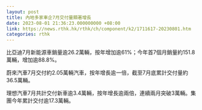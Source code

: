```yaml
---
layout: post
title: 內地多家車企7月交付量顯著增長
date: 2023-08-01 21:36:23.000000000 +08:00
link: https://news.rthk.hk/rthk/ch/component/k2/1711617-20230801.htm
categories: rthk
---
```


比亞迪7月新能源車銷量逾26.2萬輛，按年增加逾61%；今年首7個月銷量約151.8萬輛，增加逾88.8%。

蔚來汽車7月交付約2.05萬輛汽車，按年增長逾一倍，截至7月底累計交付量約36.5萬輛。

理想汽車7月共計交付新車逾3.4萬輛，按年增長逾兩倍，連續兩月突破3萬輛。集團今年累計交付逾17.3萬輛。
